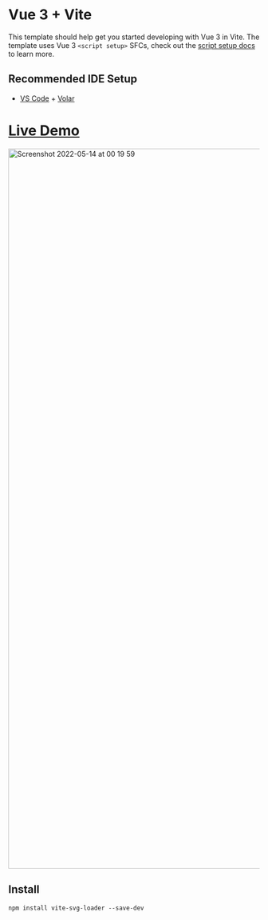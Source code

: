# Vue 3 + Vite

This template should help get you started developing with Vue 3 in Vite. The template uses Vue 3 `<script setup>` SFCs, check out the [script setup docs](https://v3.vuejs.org/api/sfc-script-setup.html#sfc-script-setup) to learn more.

## Recommended IDE Setup

- [VS Code](https://code.visualstudio.com/) + [Volar](https://marketplace.visualstudio.com/items?itemName=johnsoncodehk.volar)

# [Live Demo](https://keen-lily-7b62d7.netlify.app)

<img width="1440" alt="Screenshot 2022-05-14 at 00 19 59" src="https://user-images.githubusercontent.com/79694559/168396406-cdbc0d01-139c-41a7-84a1-4bfe654ee49c.png">

## Install
```
npm install vite-svg-loader --save-dev
```
